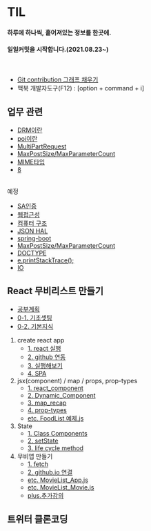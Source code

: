 # TIL

#### 하루에 하나씩, 흩어져있는 정보를 한곳에.
####  일일커밋을 시작합니다.(2021.08.23~)
<br>


<!-- 개괄은 이렇게 사용하기로 합니다. -->
<!-- 
폴더 이름엔 스페이스 공백이 있으면 링크 인식이 안됩니다.
## 대주제
* 폴더 이름
    + 소주제
        - [제목](./폴더이름/경로.md)
        - 쭉쭉 쓰기 
-->

<!-- Git push 메시지 -->
<!--
git add .
git commit -m "커밋메시지"
git push origin
 -->
 
<!-- Git 내용 업데이트 -->
<!--
git pull origin
아무것도 없는 상태에서 연결하는건 git clone이다.
 -->

* [Git contribution 그래프 채우기](./Git_contribution.md)
* 맥북 개발자도구(F12) : [option + command + i]


## 업무 관련
* [DRM이란](./업무지식/DRM.md)
* [poi이란](./업무지식/poi.md)
* [MultiPartRequest](./업무지식/MultiPartRequest.md)
* [MaxPostSize/MaxParameterCount](./업무지식/MaxPostSize.md)
* [MIME타입](./업무지식/MimeType.md)
* [ ß](./업무지식/x.md)

<br>
예정

* [SA인증](./업무지식/SA인증.md)
* [웹접근성](./업무지식/웹접근성.md)
* [컴퓨터 구조](./업무지식/컴퓨터구조.md)
* [JSON HAL](./업무지식/JSON_HAL.md)
* [spring-boot](./업무지식/spring-boot.md)
* [MaxPostSize/MaxParameterCount](./업무지식/MaxPostSize.md)
* [DOCTYPE](./업무지식/DOCTYPE.md)
* [e.printStackTrace();](./업무지식/e.printStackTrace();.md)
* [IO](./업무지식/IO.md)


    

## React 무비리스트 만들기
* [공부계획](./React_MovieList/계획.md)
* [0-1. 기초셋팅](./React_MovieList/셋팅.md)
* [0-2. 기본지식](./React_MovieList/기본지식.md)
1. create react app
    + [1. react 실행](./React_MovieList/react_실행.md)
    + [2. github 연동](./React_MovieList/github_연동.md)
    + [3. 실행해보기](./React_MovieList/실행해보기.md)
    + [4. SPA](./React_MovieList/SPA.md)
2. jsx(component) / map / props, prop-types
    + [1. react_component](./React_MovieList/react_component.md)
    + [2. Dynamic_Component](./React_MovieList/Dynamic_Component.md)
    + [3. map_recap](./React_MovieList/map_recap.md)
    + [4. prop-types](./React_MovieList/prop-types.md)
    + [etc. FoodList 예제.js](./React_MovieList/FoodList_App.js)
3. State
    + [1. Class Components](./React_MovieList/Class_Components.md)
    + [2. setState](./React_MovieList/setState.md)
    + [3. life cycle method](./React_MovieList/life_cycle_method.md)
4. 무비앱 만들기
    + [1. fetch](./React_MovieList/fetch.md)
    + [2. github.io 연결](./React_MovieList/github_io.md)
    + [etc. MovieList_App.js](./React_MovieList/MovieList_App.js)
    + [etc. MovieList_Movie.js](./React_MovieList/MovieList_Movie.js)
    + [plus.추가강의](./React_MovieList/PlusLecture.md)


## 트위터 클론코딩
